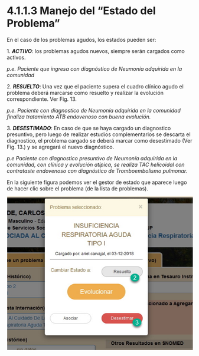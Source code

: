 # 4.1.1.3 Manejo del “Estado del Problema”

En el caso de los problemas agudos, los estados pueden ser:

1\.       _**ACTIVO**_: los problemas agudos nuevos, siempre serán cargados como activos.

_p.e. Paciente que ingresa con diagnóstico de Neumonía adquirida en la comunidad_

2\.       _**RESUELTO**_: Una vez que el paciente supera el cuadro clínico agudo el problema deberá marcarse como resuelto y realizar la evolución correspondiente. Ver Fig. 13.

_p.e. Paciente con diagnostico de Neumonía adquirida en la comunidad finaliza tratamiento ATB endovenoso con buena evolución._

3\.       _**DESESTIMADO**_: En caso de que se haya cargado un diagnostico presuntivo, pero luego de realizar estudios complementarios se descarta el diagnostico, el problema cargado se deberá marcar como desestimado (Ver Fig. 13.)  y se agregará el nuevo diagnóstico.

_p.e Paciente con diagnostico presuntivo de Neumonía adquirida en la comunidad, con clínica y evolución atípica, se realiza TAC helicoidal con contrataste endovenoso con diagnóstico de Tromboembolismo pulmonar._

En la siguiente figura podemos ver el gestor de estado que aparece luego de hacer clic sobre el problema (de la lista de problemas).

![Herramienta de gestión de problemas](<../../../.gitbook/assets/image (14).png>)
